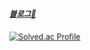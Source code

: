 <h5>
  <a href="https://jinudmjournal.tistory.com"target="_self">블로그🐥</a>

</h5>


[![Solved.ac Profile](http://mazassumnida.wtf/api/v2/generate_badge?boj=wlsdn5116)](https://solved.ac/wlsdn5116/)

